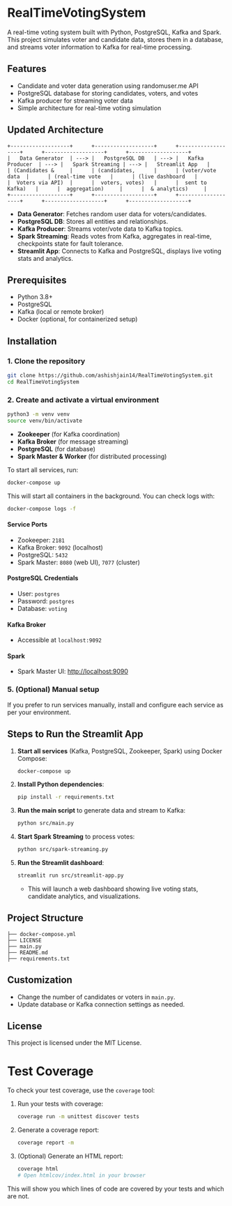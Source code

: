 # RealTimeVotingSystem

A real-time voting system built with Python, PostgreSQL, Kafka and Spark. This project simulates voter and candidate data, stores them in a database, and streams voter information to Kafka for real-time processing.

## Features
- Candidate and voter data generation using randomuser.me API
- PostgreSQL database for storing candidates, voters, and votes
- Kafka producer for streaming voter data
- Simple architecture for real-time voting simulation


## Updated Architecture

```
+-------------------+      +-------------------+      +-------------------+      +-------------------+      +-------------------+
|   Data Generator  | ---> |   PostgreSQL DB   | ---> |   Kafka Producer  | ---> |   Spark Streaming | ---> |   Streamlit App   |
| (Candidates &     |      | (candidates,      |      | (voter/vote data  |      | (real-time vote   |      | (live dashboard   |
|  Voters via API)  |      |  voters, votes)   |      |  sent to Kafka)   |      |  aggregation)     |      |  & analytics)     |
+-------------------+      +-------------------+      +-------------------+      +-------------------+      +-------------------+
```

- **Data Generator**: Fetches random user data for voters/candidates.
- **PostgreSQL DB**: Stores all entities and relationships.
- **Kafka Producer**: Streams voter/vote data to Kafka topics.
- **Spark Streaming**: Reads votes from Kafka, aggregates in real-time, checkpoints state for fault tolerance.
- **Streamlit App**: Connects to Kafka and PostgreSQL, displays live voting stats and analytics.

## Prerequisites
- Python 3.8+
- PostgreSQL
- Kafka (local or remote broker)
- Docker (optional, for containerized setup)

## Installation


### 1. Clone the repository
```sh
git clone https://github.com/ashishjain14/RealTimeVotingSystem.git
cd RealTimeVotingSystem
```

### 2. Create and activate a virtual environment
```sh
python3 -m venv venv
source venv/bin/activate
```

- **Zookeeper** (for Kafka coordination)
- **Kafka Broker** (for message streaming)
- **PostgreSQL** (for database)
- **Spark Master & Worker** (for distributed processing)

To start all services, run:
```sh
docker-compose up
```
This will start all containers in the background. You can check logs with:
```sh
docker-compose logs -f
```

#### Service Ports
- Zookeeper: `2181`
- Kafka Broker: `9092` (localhost)
- PostgreSQL: `5432`
- Spark Master: `8080` (web UI), `7077` (cluster)

#### PostgreSQL Credentials
- User: `postgres`
- Password: `postgres`
- Database: `voting`

#### Kafka Broker
- Accessible at `localhost:9092`

#### Spark
- Spark Master UI: [http://localhost:9090](http://localhost:9090)

### 5. (Optional) Manual setup
If you prefer to run services manually, install and configure each service as per your environment.


## Steps to Run the Streamlit App

1. **Start all services** (Kafka, PostgreSQL, Zookeeper, Spark) using Docker Compose:
   ```sh
   docker-compose up
   ```

2. **Install Python dependencies**:
   ```sh
   pip install -r requirements.txt
   ```

3. **Run the main script** to generate data and stream to Kafka:
   ```sh
   python src/main.py
   ```

4. **Start Spark Streaming** to process votes:
   ```sh
   python src/spark-streaming.py
   ```

5. **Run the Streamlit dashboard**:
   ```sh
   streamlit run src/streamlit-app.py
   ```
   - This will launch a web dashboard showing live voting stats, candidate analytics, and visualizations.

## Project Structure
```
├── docker-compose.yml
├── LICENSE
├── main.py
├── README.md
├── requirements.txt
```

## Customization
- Change the number of candidates or voters in `main.py`.
- Update database or Kafka connection settings as needed.

## License
This project is licensed under the MIT License.

# Test Coverage

To check your test coverage, use the `coverage` tool:

1. Run your tests with coverage:
   ```sh
   coverage run -m unittest discover tests
   ```
2. Generate a coverage report:
   ```sh
   coverage report -m
   ```
3. (Optional) Generate an HTML report:
   ```sh
   coverage html
   # Open htmlcov/index.html in your browser
   ```

This will show you which lines of code are covered by your tests and which are not.
